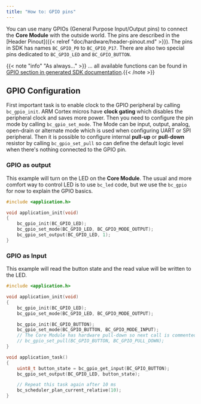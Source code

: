 ```yaml
---
title: "How to: GPIO pins"
---
```


You can use many GPIOs (General Purpose Input/Output pins) to connect the **Core Module** with the outside world.
The pins are described in the [Header Pinout]({{< relref "doc/hardware/header-pinout.md" >}}). The pins in SDK has names `BC_GPIO_P0` to `BC_GPIO_P17`. There are also two special pins dedicated to `BC_GPIO_LED` and `BC_GPIO_BUTTON`.

{{< note "info" "As always..." >}}
... all available functions can be found in [GPIO section in generated SDK documentation](https://sdk.bigclown.com/group__bc__gpio.html).{{< /note >}}


## GPIO Configuration ##

First important task is to enable clock to the GPIO peripheral by calling `bc_gpio_init`. ARM Cortex micros have **clock gating** which disables the peripheral clock and saves more power. Then you need to configure the pin mode by calling `bc_gpio_set_mode`. The Mode can be input, output, analog, open-drain or alternate mode which is used when configuring UART or SPI peripheral. Then it is possible to configure internal **pull-up** or **pull-down** resistor by calling `bc_gpio_set_pull` so can define the default logic level when there's nothing connected to the GPIO pin.

### GPIO as output

This example will turn on the LED on the **Core Module**. The usual and more comfort way to control LED is to use `bc_led` code, but we use the `bc_gpio` for now to explain the GPIO basics.

```c
#include <application.h>

void application_init(void)
{
    bc_gpio_init(BC_GPIO_LED);
    bc_gpio_set_mode(BC_GPIO_LED, BC_GPIO_MODE_OUTPUT);
    bc_gpio_set_output(BC_GPIO_LED, 1);
}
```

### GPIO as Input

This example will read the button state and the read value will be written to the LED.

```c
#include <application.h>

void application_init(void)
{
    bc_gpio_init(BC_GPIO_LED);
    bc_gpio_set_mode(BC_GPIO_LED, BC_GPIO_MODE_OUTPUT);

    bc_gpio_init(BC_GPIO_BUTTON);
    bc_gpio_set_mode(BC_GPIO_BUTTON, BC_GPIO_MODE_INPUT);
    // The Core Module has hardware pull-down so next call is commented
    // bc_gpio_set_pull(BC_GPIO_BUTTON, BC_GPIO_PULL_DOWN);
}

void application_task()
{
    uint8_t button_state = bc_gpio_get_input(BC_GPIO_BUTTON);
    bc_gpio_set_output(BC_GPIO_LED, button_state);

    // Repeat this task again after 10 ms
    bc_scheduler_plan_current_relative(10);
}
```

